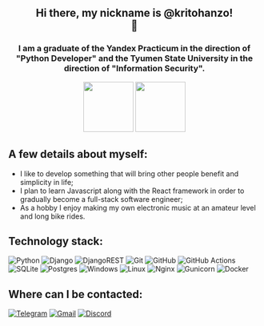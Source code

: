 <h2 align="center">Hi there, my nickname is @kritohanzo!<br>👋</h2>
<h3 align="center">I am a graduate of the Yandex Practicum in the direction of "Python Developer" and the Tyumen State University in the direction of "Information Security".</h3>
<p align="center">
  <img src="https://avatars.mds.yandex.net/get-lpc/1370085/caa51225-df11-4d0a-be8f-7d1dfad20e4e/orig" width="100">
  <img src="https://i.imgur.com/JVoHVvC.png" width="100">
</p>

<h2>A few details about myself:</h2>
<ul>
  <li>
    I like to develop something that will bring other people benefit and simplicity in life;
  </li>
  <li>
    I plan to learn Javascript along with the React framework in order to gradually become a full-stack software engineer;
  </li>
  <li>
    As a hobby I enjoy making my own electronic music at an amateur level and long bike rides.
  </li>
</ul>
<h2>Technology stack:</h2>
  
![Python](https://img.shields.io/badge/python-3670A0?style=for-the-badge&logo=python&logoColor=white&labelColor=black)
![Django](https://img.shields.io/badge/django-%23092E20.svg?style=for-the-badge&logo=django&logoColor=white&labelColor=black)
![DjangoREST](https://img.shields.io/badge/DJANGO%20REST-ff1709?style=for-the-badge&logo=django&logoColor=white&color=ff1709&labelColor=black)
![Git](https://img.shields.io/badge/git-%23F05033.svg?style=for-the-badge&logo=git&logoColor=white&labelColor=black)
![GitHub](https://img.shields.io/badge/github-%23121011.svg?style=for-the-badge&logo=github&logoColor=white&labelColor=black)
![GitHub Actions](https://img.shields.io/badge/github%20actions-%232671E5.svg?style=for-the-badge&logo=githubactions&logoColor=white&labelColor=black)
![SQLite](https://img.shields.io/badge/sqlite-%2307405e.svg?style=for-the-badge&logo=sqlite&logoColor=white&labelColor=black)
![Postgres](https://img.shields.io/badge/postgres-%23316192.svg?style=for-the-badge&logo=postgresql&logoColor=white&labelColor=black)
![Windows](https://img.shields.io/badge/Windows-0078D6?style=for-the-badge&logo=windows&logoColor=white&labelColor=black)
![Linux](https://img.shields.io/badge/Linux-FCC624?style=for-the-badge&logo=linux&logoColor=white&labelColor=black)
![Nginx](https://img.shields.io/badge/nginx-%23009639.svg?style=for-the-badge&logo=nginx&logoColor=white&labelColor=black)
![Gunicorn](https://img.shields.io/badge/gunicorn-%298729.svg?style=for-the-badge&logo=gunicorn&logoColor=white&labelColor=black)
![Docker](https://img.shields.io/badge/docker-%230db7ed.svg?style=for-the-badge&logo=docker&logoColor=white&labelColor=black)


<h2>Where can I be contacted:</h2>

[![Telegram](https://img.shields.io/badge/Telegram-2CA5E0?style=for-the-badge&logo=telegram&logoColor=white&labelColor=black)](https://t.me/kritohanzo)
[![Gmail](https://img.shields.io/badge/Gmail-D14836?style=for-the-badge&logo=gmail&logoColor=white&labelColor=black)](https://mail.google.com/mail/u/0/#inbox?compose=GTvVlcSKhprwxPlwQCwGQmQVgqcthVDkVxsMkmHLqmlXVvTMDZGnbFqMHLMvRXzlRRlKRpmbPBbzk)
[![Discord](https://img.shields.io/badge/Discord-%235865F2.svg?style=for-the-badge&logo=discord&logoColor=white&labelColor=black)](https://discordapp.com/users/352148247495704578)

